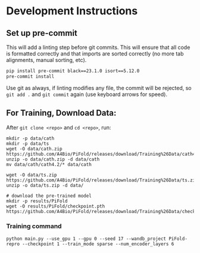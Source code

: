 # Development Instructions

## Set up pre-commit

This will add a linting step before git commits. This will ensure that all code is formatted correctly and that imports are sorted correctly (no more tab alignments, manual sorting, etc).
```bash
pip install pre-commit black==23.1.0 isort==5.12.0
pre-commit install
```
Use git as always, if linting modifies any file, the commit will be rejected, so `git add .` and `git commit` again (use keyboard arrows for speed).

## For Training, Download Data:

After `git clone <repo>` and `cd <repo>`, run:

```
mkdir -p data/cath
mkdir -p data/ts
wget -O data/cath.zip https://github.com/A4Bio/PiFold/releases/download/Training%26Data/cath4.2.zip
unzip -o data/cath.zip -d data/cath
mv data/cath/cath4.2/* data/cath

wget -O data/ts.zip https://github.com/A4Bio/PiFold/releases/download/Training%26Data/ts.zip
unzip -o data/ts.zip -d data/

# download the pre-trained model
mkdir -p results/PiFold
wget -O results/PiFold/checkpoint.pth https://github.com/A4Bio/PiFold/releases/download/Training%26Data/checkpoint.pth

```


### Training command

```
python main.py --use_gpu 1 --gpu 0 --seed 17 --wandb_project PiFold-repro --checkpoint 1 --train_mode sparse --num_encoder_layers 6
```

